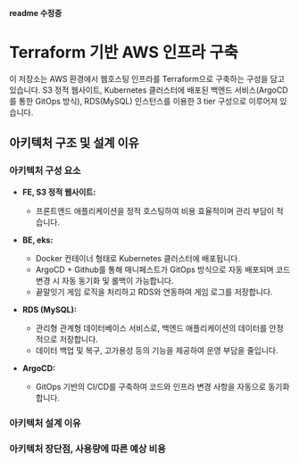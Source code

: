 **readme 수정중**
# Terraform 기반 AWS 인프라 구축

이 저장소는 AWS 환경에서 웹호스팅 인프라를 Terraform으로 구축하는 구성을 담고 있습니다. 
S3 정적 웹사이트, Kubernetes 클러스터에 배포된 백엔드 서비스(ArgoCD를 통한 GitOps 방식), RDS(MySQL) 인스턴스를 이용한 3 tier 구성으로 이루어져 있습니다. 

## 아키텍처 구조 및 설계 이유

### 아키텍처 구성 요소
- **FE, S3 정적 웹사이트:**  
  - 프론트엔드 애플리케이션을 정적 호스팅하여 비용 효율적이며 관리 부담이 적습니다.

- **BE, eks:**  
  - Docker 컨테이너 형태로 Kubernetes 클러스터에 배포됩니다.
  - ArgoCD + Github를 통해 매니페스트가 GitOps 방식으로 자동 배포되며 코드 변경 시 자동 동기화 및 롤백이 가능합니다.
  - 끝말잇기 게임 로직을 처리하고 RDS와 연동하여 게임 로그를 저장합니다.

- **RDS (MySQL):**  
  - 관리형 관계형 데이터베이스 서비스로, 백엔드 애플리케이션의 데이터를 안정적으로 저장합니다.
  - 데이터 백업 및 복구, 고가용성 등의 기능을 제공하여 운영 부담을 줄입니다.

- **ArgoCD:**  
  - GitOps 기반의 CI/CD를 구축하여 코드와 인프라 변경 사항을 자동으로 동기화합니다.
 
### 아키텍처 설계 이유


### 아키텍처 장단점, 사용량에 따른 예상 비용
